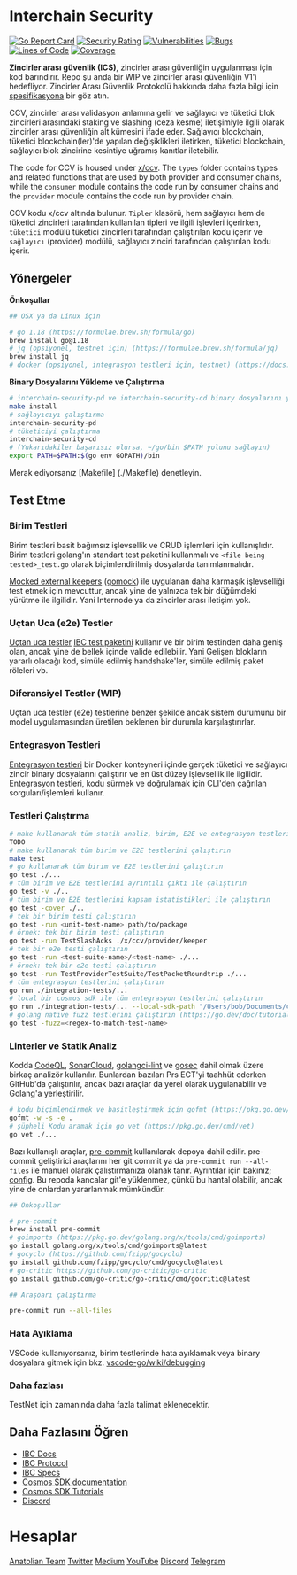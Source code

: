 # Interchain Security

[![Go Report Card](https://goreportcard.com/badge/github.com/cosmos/interchain-security)](https://goreportcard.com/report/github.com/cosmos/interchain-security)
[![Security Rating](https://sonarcloud.io/api/project_badges/measure?project=cosmos_interchain-security&metric=security_rating)](https://sonarcloud.io/summary/new_code?id=cosmos_interchain-security)
[![Vulnerabilities](https://sonarcloud.io/api/project_badges/measure?project=cosmos_interchain-security&metric=vulnerabilities)](https://sonarcloud.io/summary/new_code?id=cosmos_interchain-security)
[![Bugs](https://sonarcloud.io/api/project_badges/measure?project=cosmos_interchain-security&metric=bugs)](https://sonarcloud.io/summary/new_code?id=cosmos_interchain-security)
[![Lines of Code](https://sonarcloud.io/api/project_badges/measure?project=cosmos_interchain-security&metric=ncloc)](https://sonarcloud.io/summary/new_code?id=cosmos_interchain-security)
[![Coverage](https://sonarcloud.io/api/project_badges/measure?project=cosmos_interchain-security&metric=coverage)](https://sonarcloud.io/summary/new_code?id=cosmos_interchain-security)

**Zincirler arası güvenlik (ICS)**, zincirler arası güvenliğin uygulanması için kod barındırır. Repo şu anda bir WIP ve zincirler arası güvenliğin V1'i hedefliyor. Zincirler Arası Güvenlik Protokolü hakkında daha fazla bilgi için [spesifikasyona](https://github.com/cosmos/ibc/blob/main/spec/app/ics-028-cross-chain-validation/README.md) bir göz atın.

CCV, zincirler arası validasyon anlamına gelir ve sağlayıcı ve tüketici blok zincirleri arasındaki staking ve slashing (ceza kesme) iletişimiyle ilgili olarak zincirler arası güvenliğin alt kümesini ifade eder. Sağlayıcı blockchain, tüketici blockchain(ler)'de yapılan değişiklikleri iletirken, tüketici blockchain, sağlayıcı blok zincirine kesintiye uğramış kanıtlar iletebilir.

The code for CCV is housed under [x/ccv](./x/ccv). The `types` folder contains types and related functions that are used by both provider and consumer chains, while the `consumer` module contains the code run by consumer chains and the `provider` module contains the code run by provider chain.

CCV kodu x/ccv altında bulunur. `Tipler` klasörü, hem sağlayıcı hem de tüketici zincirleri tarafından kullanılan tipleri ve ilgili işlevleri içerirken, `tüketici` modülü tüketici zincirleri tarafından çalıştırılan kodu içerir ve `sağlayıcı` (provider) modülü, sağlayıcı zinciri tarafından çalıştırılan kodu içerir.

## Yönergeler

**Önkoşullar**

```bash
## OSX ya da Linux için

# go 1.18 (https://formulae.brew.sh/formula/go)
brew install go@1.18
# jq (opsiyonel, testnet için) (https://formulae.brew.sh/formula/jq)
brew install jq
# docker (opsiyonel, integrasyon testleri için, testnet) (https://docs.docker.com/get-docker/)

```

**Binary Dosyalarını Yükleme ve Çalıştırma**

```bash
# interchain-security-pd ve interchain-security-cd binary dosyalarını yükleme
make install
# sağlayıcıyı çalıştırma
interchain-security-pd
# tüketiciyi çalıştırma
interchain-security-cd
# (Yukarıdakiler başarısız olursa, ~/go/bin $PATH yolunu sağlayın)
export PATH=$PATH:$(go env GOPATH)/bin
```

Merak ediyorsanız [Makefile] (./Makefile) denetleyin.

## Test Etme

### Birim Testleri

Birim testleri basit bağımsız işlevsellik ve CRUD işlemleri için kullanışlıdır. Birim testleri golang'ın standart test paketini kullanmalı ve ```<file being tested>_test.go``` olarak biçimlendirilmiş dosyalarda tanımlanmalıdır.

[Mocked external keepers](./testutil/keeper/mocks.go) ([gomock](https://github.com/golang/mock)) ile uygulanan daha karmaşık işlevselliği test etmek için mevcuttur, ancak yine de yalnızca tek bir düğümdeki yürütme ile ilgilidir. Yani Internode ya da zincirler arası iletişim yok.

### Uçtan Uca (e2e) Testler

[Uçtan uca testler](./e2e-tests/) [IBC test paketini](https://github.com/cosmos/ibc-go/tree/main/testing) kullanır ve bir birim testinden daha geniş olan, ancak yine de bellek içinde valide edilebilir. Yani  Gelişen blokların yararlı olacağı kod, simüle edilmiş handshake'ler, simüle edilmiş paket röleleri vb. 

### Diferansiyel Testler (WIP)

Uçtan uca testler (e2e) testlerine benzer şekilde ancak sistem durumunu bir model uygulamasından üretilen beklenen bir durumla karşılaştırırlar.

### Entegrasyon Testleri

[Entegrasyon testleri](./integration-tests/) bir Docker konteyneri içinde gerçek tüketici ve sağlayıcı zincir binary dosyalarını çalıştırır ve en üst düzey işlevsellik ile ilgilidir. Entegrasyon testleri, kodu sürmek ve doğrulamak için CLI'den çağrılan sorguları/işlemleri kullanır.

### Testleri Çalıştırma

```bash
# make kullanarak tüm statik analiz, birim, E2E ve entegrasyon testlerini çalıştırın
TODO
# make kullanarak tüm birim ve E2E testlerini çalıştırın
make test
# go kullanarak tüm birim ve E2E testlerini çalıştırın
go test ./...
# tüm birim ve E2E testlerini ayrıntılı çıktı ile çalıştırın
go test -v ./..
# tüm birim ve E2E testlerini kapsam istatistikleri ile çalıştırın
go test -cover ./..
# tek bir birim testi çalıştırın
go test -run <unit-test-name> path/to/package
# örnek: tek bir birim testi çalıştırın
go test -run TestSlashAcks ./x/ccv/provider/keeper
# tek bir e2e testi çalıştırın
go test -run <test-suite-name>/<test-name> ./...
# örnek: tek bir e2e testi çalıştırın
go test -run TestProviderTestSuite/TestPacketRoundtrip ./...
# tüm entegrasyon testlerini çalıştırın
go run ./integration-tests/...
# local bir cosmos sdk ile tüm entegrasyon testlerini çalıştırın 
go run ./integration-tests/... --local-sdk-path "/Users/bob/Documents/cosmos-sdk/"
# golang native fuzz testlerini çalıştırın (https://go.dev/doc/tutorial/fuzz)
go test -fuzz=<regex-to-match-test-name>
```

### Linterler ve Statik Analiz

Kodda [CodeQL](https://codeql.github.com/), [SonarCloud](https://sonarcloud.io/), [golangci-lint](https://golangci-lint.run/) ve [gosec](https://github.com/securego/gosec) dahil olmak üzere birkaç analizör kullanılır. Bunlardan bazıları Prs ECT'yi taahhüt ederken GitHub'da çalıştırılır, ancak bazı araçlar da yerel olarak uygulanabilir ve Golang'a yerleştirilir.

```bash
# kodu biçimlendirmek ve basitleştirmek için gofmt (https://pkg.go.dev/cmd/gofmt)
gofmt -w -s -e .
# şüpheli Kodu aramak için go vet (https://pkg.go.dev/cmd/vet)
go vet ./...
```

Bazı kullanışlı araçlar, [pre-commit](https://pre-commit.com/hooks.html) kullanılarak depoya dahil edilir. pre-commit geliştirici araçlarını her git commit ya da `pre-commit run --all-files` ile manuel olarak çalıştırmanıza olanak tanır. Ayrıntılar için bakınız; [config](./.pre-commit-config.yaml). Bu repoda kancalar git'e yüklenmez, çünkü bu hantal olabilir, ancak yine de onlardan yararlanmak mümkündür.

```bash
## Önkoşullar

# pre-commit
brew install pre-commit
# goimports (https://pkg.go.dev/golang.org/x/tools/cmd/goimports)
go install golang.org/x/tools/cmd/goimports@latest
# gocyclo (https://github.com/fzipp/gocyclo)
go install github.com/fzipp/gocyclo/cmd/gocyclo@latest
# go-critic https://github.com/go-critic/go-critic
go install github.com/go-critic/go-critic/cmd/gocritic@latest

## Araşöarı çalıştırma

pre-commit run --all-files
```

### Hata Ayıklama

VSCode kullanıyorsanız, birim testlerinde hata ayıklamak veya binary dosyalara gitmek için bkz. [vscode-go/wiki/debugging](https://github.com/golang/vscode-go/wiki/debugging)

### Daha fazlası

TestNet için zamanında daha fazla talimat eklenecektir.

## Daha Fazlasını Öğren

- [IBC Docs](https://docs.cosmos.network/master/ibc/)
- [IBC Protocol](https://ibcprotocol.org/)
- [IBC Specs](https://github.com/cosmos/ibc)
- [Cosmos SDK documentation](https://docs.cosmos.network)
- [Cosmos SDK Tutorials](https://tutorials.cosmos.network)
- [Discord](https://discord.gg/cosmosnetwork)

# Hesaplar

[Anatolian Team](https://anatolianteam.com)
[Twitter](https://twitter.commehmetkoltigin)
[Medium](https://medium.com/@mehmetkoltigin)
[YouTube](https://www.youtube.com/channel/UCmLgaftx5e38BE0E7gpY2dA)
[Discord](https://discordapp.com/users/837933958280904737)
[Telegram](https://t.me/mehmetkoltigin)
